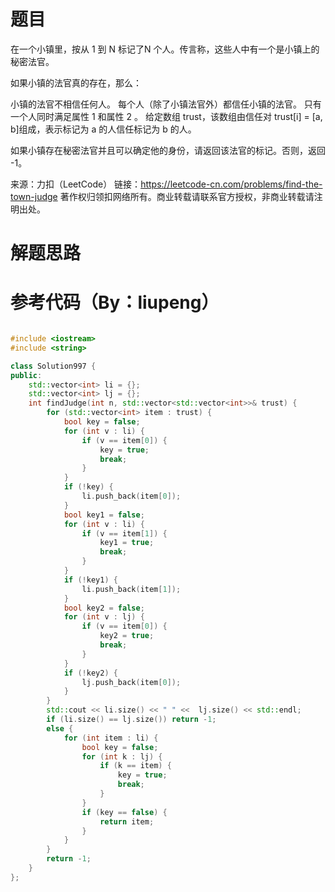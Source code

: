 # 题目

在一个小镇里，按从 1 到 N 标记了N 个人。传言称，这些人中有一个是小镇上的秘密法官。

如果小镇的法官真的存在，那么：

小镇的法官不相信任何人。
每个人（除了小镇法官外）都信任小镇的法官。
只有一个人同时满足属性 1 和属性 2 。
给定数组 trust，该数组由信任对 trust[i] = [a, b]组成，表示标记为 a 的人信任标记为 b 的人。

如果小镇存在秘密法官并且可以确定他的身份，请返回该法官的标记。否则，返回 -1。

来源：力扣（LeetCode）
链接：https://leetcode-cn.com/problems/find-the-town-judge
著作权归领扣网络所有。商业转载请联系官方授权，非商业转载请注明出处。
# 解题思路

# 参考代码（By：liupeng）

```cpp

#include <iostream>
#include <string>

class Solution997 {
public:
    std::vector<int> li = {};
    std::vector<int> lj = {};
    int findJudge(int n, std::vector<std::vector<int>>& trust) {
        for (std::vector<int> item : trust) {
            bool key = false;
            for (int v : li) {
                if (v == item[0]) {
                    key = true;
                    break;
                }
            }
            if (!key) {
                li.push_back(item[0]);
            }
            bool key1 = false;
            for (int v : li) {
                if (v == item[1]) {
                    key1 = true;
                    break;
                }
            }
            if (!key1) {
                li.push_back(item[1]);
            }
            bool key2 = false;
            for (int v : lj) {
                if (v == item[0]) {
                    key2 = true;
                    break;
                }
            }
            if (!key2) {
                lj.push_back(item[0]);
            }
        }
        std::cout << li.size() << " " <<  lj.size() << std::endl;
        if (li.size() == lj.size()) return -1;
        else {
            for (int item : li) {
                bool key = false;
                for (int k : lj) {
                    if (k == item) {
                        key = true;
                        break;
                    }
                }
                if (key == false) {
                    return item;
                }
            }
        }
        return -1;
    }
};
```
